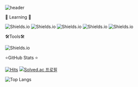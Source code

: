 ![header](https://capsule-render.vercel.app/api?type=slice&color=auto&height=200&section=header&text=WELCOME%20&fontSize=70&desc=SON%20JIHYUN%20GitHub%20Profile%20&fontAlign=75&descAlign=80&descAlignY=75&animation=fadeIn)


📝 Learning 📝

![Shields.io](https://img.shields.io/badge/PHP-777BB4?style=round-square&logo=PHP&logoColor=white)
![Shields.io](https://img.shields.io/badge/JavaScript-F7DF1E?style=round-square&logo=JavaScript&logoColor=white)
![Shields.io](https://img.shields.io/badge/HTML-E34F26?style=round-square&logo=HTML5&logoColor=white)
![Shields.io](https://img.shields.io/badge/CSS-1572B6?style=round-square&logo=CSS3&logoColor=white)
![Shields.io](https://img.shields.io/badge/MariaDB-003545?style=round-square&logo=MariaDB&logoColor=white)


🛠Tools🛠

![Shields.io](https://img.shields.io/badge/Visual%20Studio%20Code-007ACC?style=round-square&logo=VisualStudioCode&logoColor=white)


⭐GitHub Stats ⭐

[![Hits](https://hits.seeyoufarm.com/api/count/incr/badge.svg?url=https%3A%2F%2Fgithub.com%2Fmacadamia94&count_bg=%23555555&title_bg=%23555555&icon=github.svg&icon_color=%23E7E7E7&title=Hits&edge_flat=false)](https://hits.seeyoufarm.com)
[![Solved.ac 프로필](http://mazassumnida.wtf/api/mini/generate_badge?boj=thswlgus15)](https://solved.ac/thswlgus15)

![Top Langs](https://github-readme-stats.vercel.app/api/top-langs/?username=macadamia94&layout=compact&theme=dark)
